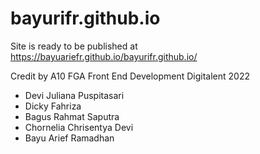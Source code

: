 # bayurifr.github.io
Site is ready to be published at https://bayuariefr.github.io/bayurifr.github.io/

Credit by A10 FGA Front End Development Digitalent 2022 
- Devi Juliana Puspitasari
- Dicky Fahriza
- Bagus Rahmat Saputra
- Chornelia Chrisentya Devi
- Bayu Arief Ramadhan
